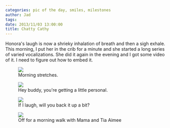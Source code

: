 ```yaml
---
categories: pic of the day, smiles, milestones
author: Jad
tags: 
date: 2013/11/03 13:00:00
title: Chatty Cathy
---
```

Honora's laugh is now a shrieky inhalation of breath and then a sigh exhale.  This morning, I put her in the crib for a minute and she started a long series of varied vocalizations.  She did it again in the evening and I got some video of it.  I need to figure out how to embed it.

<figure>
<img src="/img/2013/11/03/img_5070_medium.jpg" />
<figcaption>Morning stretches.</figcaption>
</figure>

<figure>
<img src="/img/2013/11/03/img_5090_medium.jpg" />
<figcaption>Hey buddy, you're getting a little personal.</figcaption>
</figure>

<figure>
<img src="/img/2013/11/03/img_5085_medium.jpg" />
<figcaption>If I laugh, will you back it up a bit?</figcaption>
</figure>
<figure>

<img src="/img/2013/11/03/img_5399_medium.jpg" />
<figcaption>Off for a morning walk with Mama and Tia Aimee</figcaption>
</figure>


